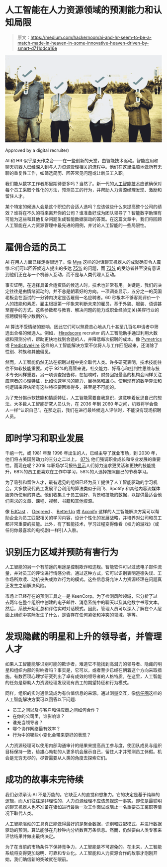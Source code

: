 # 人工智能在人力资源领域的预测能力和认知局限

> 原文：<https://medium.com/hackernoon/ai-and-hr-seem-to-be-a-match-made-in-heaven-in-some-innovative-heaven-driven-by-smart-d711ddca16e>

![](img/d621bb6bc3261c9b8378b024f9a64654.png)

Approved by a digital recruiter)

AI 和 HR 似乎是天作之合——在一些创新的天堂，由智能技术驱动。智能应用和聊天机器人已经深入到与人力资源管理相关的流程中。他们在这里温顺地做所有无聊的重复性工作，如筛选简历、回答常见问题或让新员工入职。

我们能从数字工作者那里期待更多吗？当然了。新一代的[人工智能技术](https://da-14.com/blog/top-10-ai-chatbot-builders-2019)应该确保对每个员工采取个性化的方法，预测员工的行为，并帮助人力资源经理发现、激励和留住人才。

某个特定的候选人会是这个职位的合适人选吗？应该做些什么来提高整个公司的绩效？谁将在不久的将来离开你的公司？谁准备好成为团队领导了？智能数字助理有可能为这些和其他复杂问题生成智能数据驱动的答案。在这篇文章中，我们将回顾人工智能在人力资源管理中最先进的用例，并讨论人工智能的一些局限性。

# 雇佣合适的员工

AI 在用人方面已经走得很远了。像 [Mya](https://mya.com/) 这样的对话聊天机器人的成就确实令人震惊:它们可以回答候选人提出的多达 [75%](https://www2.deloitte.com/insights/us/en/focus/human-capital-trends/2017/digital-transformation-in-hr.html) 的问题，而 [73%](https://www.myhrfuture.com/blog/2018/6/22/artificial-intelligence-in-hr-faqs-you-need-to-be-able-to-answer) 的受访者甚至没有意识到他们正在与一个机器人互动，而不是与人类代理人互动。

事实证明，在选择具备合适资质的候选人时，技术也非常有用。关键是，我们的决定往往是由情绪驱动的，并不总是朝着好的方向。一项调查显示，五分之一的英国老板会在面试的一分钟内决定是否雇佣一名应聘者。60 秒根本不够客观评价一个人的技能和素质。雇主根据第一印象来判断未来的雇员，基于外貌、服装、语调甚至握手的方式。这些参数都与教育、解决问题的能力或职业经验无关(美容行业的招聘模特等少数例外)。

AI 算法不受情绪的影响，因此它们可以煞费苦心地从几十甚至几百名申请者中筛选出合格的候选人。例如， [Hiredscore](https://hiredscore.com/) recruiter 的人工智能助手通过利用大数据和预测分析，帮助更快地找到合适的人，并降低每次招聘的成本。像 [Pymetrics](https://www.pymetrics.com/about/) 或 [PredictiveHire](https://www.predictivehire.com) 这样的人工智能解决方案不仅将人与工作匹配起来，还消除了性别、种族和其他偏见。

然而，人工智能仍然无法在招聘过程中完全取代人类。许多研究表明，技术技能往往不如软技能重要。对于 92%的高管来说，社交能力、好奇心和批判性思维与技术专长同样重要。另一项调查报告称，在招聘时，财务回报最高的机构会同样关注应聘者的心理特征，比如快速学习的能力、目标感和雄心。使用现有的数学算法和纯逻辑来评估所有这些特征要困难得多，甚至是不可能的。

为了充分揭示软技能和情感特征，人工智能需要自我意识，这意味着反思自己的想法。大多数人工智能研究人员认为，在 2036 年到 2060 年之间，机器将学会像人一样“认识自己”。在那之前，我们在进行最终候选人评估时，不能没有现场招聘人员。

# 即时学习和职业发展

千禧一代，或 1981 年至 1996 年出生的人，已经主导了就业市场，到 2030 年，他们将占美国劳动力的三分之二以上。 [87%](https://trainingindustry.com/articles/learning-technologies/ai-in-corporate-learning-and-development-its-here/) 他们强调职业成长和专业发展的重要性。而现在呢？2018 年职场学习报告[显示](https://www.endorlearning.com/about-us/knowledge-bank/rise-of-the-self-directed-learner)人们努力追求更灵活和更快的技能提升，68%的员工更喜欢在工作中学习，58%的人选择按照自己的节奏学习。

为了吸引和留住人才，最有远见的组织已经为员工提供了人工智能驱动的学习机会。大多数现代员工发展平台利用的算法类似于网飞、Spotify 和其他内容流媒体服务所使用的算法。他们收集关于员工偏好、背景和技能的数据，以提供最适合他们需求的文章、课程、视频、书籍和其他资源。

像 [EdCast](https://www.edcast.com/) 、 [Degreed](https://degreed.com/for-business) 、 [BetterUp](https://www.betterup.co/) 或 [Axonify](http://axonify) 这样的人工智能解决方案可以帮助企业为员工匹配相关的学习内容，设计个性化的发展战略，并培养对公司和员工都非常重要的技能。此外，有了智能技术，学习过程变得像看《权力的游戏》(或任何你最喜欢的电视剧)一样引人入胜。

# 识别压力区域并预防有害行为

人工智能的另一个有前途的用途是控制欺诈和违规。智能软件可以过滤电子邮件流量，并对员工的评论进行情感分析。通过这种方式，它可以识别表明道德失误、工作场所欺凌、动机丧失或欺诈行为的模式。这些信息将允许人力资源经理在问题真正发生之前解决风险。

市场上已经存在的预测工具之一是 KeenCorp。为了检测风险领域，它分析了过去两年在整个组织中创建的电子邮件、消息系统中的聊天以及其他数字书写文本。然后，系统开始汇总和评估实时对话模式。因此，管理人员可以深入了解在个人层面上组织中实际发生了什么，是否存在任何紧张和冲突的领域，等等。

# 发现隐藏的明星和上升的领导者，并管理人才

如果人工智能能够识别可能的欺诈者，难道它不能找到高潜力的领导者、隐藏的明星和组织内部的影响者吗？事实是，它可以，或者至少已经在朝着这个方向采取措施。有数百项心理学研究列出了卓有成效的领导者的人格特质。在这里，人工智能的任务是帮助人力资源经理发现现有员工的期望特征和行为模式。

同样，组织的实时通信流成为有价值信息的来源。通过测量交互，像[信任圈](https://www.trustsphere.com/faq/)这样的人工智能解决方案可以回答以下问题:

*   员工之间以及与客户和供应商之间如何合作？
*   在你的公司里，谁影响谁？
*   谁充当领导者？
*   哪个协作网络最有效率？
*   行为中的哪些小变化会带来更好的表现？

人力资源经理可以使用内部沟通审计的结果来提高员工参与度，使团队成员与组织目标保持一致，给雄心勃勃的人更多机会展示自己，留住人才并预测员工休假。机会是无穷无尽的，尽管需要从人类的角度去探索它们。

# 成功的故事未完待续

我们必须承认:AI 不是万能的。它缺乏人的直觉和想象力。它的决定是基于纯粹的逻辑，而人们往往是非理性的，人力资源经理不应该忽视这一事实。即使是最聪明的聊天机器人也不准备在诸如进行最后一次工作面试或阻止一名重要员工离职等情况下取代人类。

人工智能驱动的工具真正能做得最好的是聚合数据，识别和匹配模式，并进行数据驱动的预测。算法能够在几秒钟内分析数百万条信息。然而，仍然要由人类专家来评估结果并做出最终决定。

为了在当前的市场条件下保持竞争力，人工智能是不可避免的。在未来，人工智能系统将变得更加聪明、可靠和专业化。人工智能和人力资源合作的故事才刚刚开始，我们确信新的突破就在眼前。